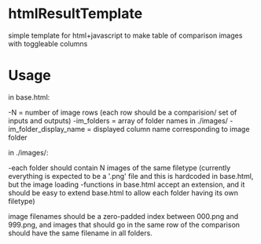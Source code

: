 # htmlResultTemplate
simple template for html+javascript to make table of comparison images with toggleable columns

# Usage
in base.html:

-N = number of image rows (each row should be a comparision/ set of inputs and outputs)
-im_folders = array of folder names in ./images/
-im_folder_display_name = displayed column name corresponding to image folder

in ./images/:

-each folder should contain N images of the same filetype (currently everything is expected to be a '.png' file and this is hardcoded in base.html, but the image loading 
-functions in base.html accept an extension, and it should be easy to extend base.html to allow each folder having its own filetype)

image filenames should be a zero-padded index between 000.png and 999.png, and images that should go in the same row of the comparison should have the same filename in all folders.
